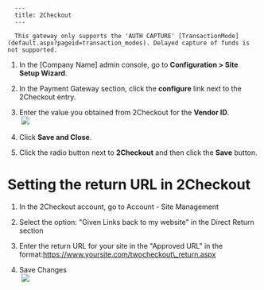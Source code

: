 
      ---
      title: 2Checkout
      ---

      This gateway only supports the 'AUTH CAPTURE' [TransactionMode](default.aspx?pageid=transaction_modes). Delayed capture of funds is not supported.

1.  In the \[Company Name\] admin console, go to **Configuration > Site Setup Wizard**.  
      
    
2.  In the Payment Gateway section, click the **configure** link next to the 2Checkout entry.  
      
    
3.  Enter the value you obtained from 2Checkout for the **Vendor ID**.  
     ![](images/1415639942031.png)  
      
    
4.  Click **Save and Close**.  
      
    
5.  Click the radio button next to **2Checkout** and then click the **Save** button.

  

Setting the return URL in 2Checkout
===================================

1.  In the 2Checkout account, go to Account - Site Management  
      
    
2.  Select the option: "Given Links back to my website" in the Direct Return section  
      
    
3.  Enter the return URL for your site in the "Approved URL" in the format:https://www.yoursite.com/twocheckout\_return.aspx  
      
    
4.  Save Changes  
     ![](images/1415640054487.png)
      